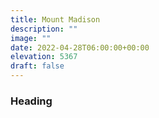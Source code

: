 ```yaml
---
title: Mount Madison 
description: ""
image: ""
date: 2022-04-28T06:00:00+00:00
elevation: 5367
draft: false
---
```

### Heading 

